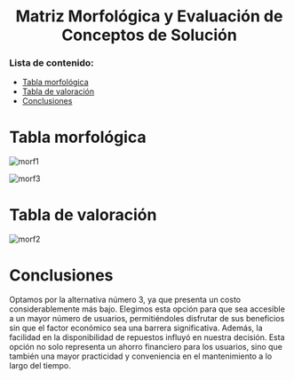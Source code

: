 <h1 align="center">Matriz Morfológica y Evaluación de Conceptos de Solución</h1>

### Lista de contenido:
* [Tabla morfológica ](#Tabla_morfológica)
* [Tabla de valoración](#Tabla_de_valoración)
* [Conclusiones](#Conclusiones)
# Tabla morfológica 
![morf1](https://github.com/Dooncito/fundamentos-de-dise-o/assets/150297045/71f40e32-1148-469d-9966-87cdcdf76bdd)

![morf3](https://github.com/Dooncito/fundamentos-de-dise-o/assets/150297045/f88259d6-cf64-4d00-858f-9c4033fcd3fe)

# Tabla de valoración 
![morf2](https://github.com/Dooncito/fundamentos-de-dise-o/assets/150297045/1eac4ce5-83fd-47cd-ae89-4902c39bd700)

# Conclusiones 

Optamos por la alternativa número 3, ya que presenta un costo considerablemente más bajo. Elegimos esta opción para que sea accesible a un mayor número de usuarios, permitiéndoles disfrutar de sus beneficios sin que el factor económico sea una barrera significativa. Además, la facilidad en la disponibilidad de repuestos influyó en nuestra decisión. Esta opción no solo representa un ahorro financiero para los usuarios, sino que también una mayor practicidad y conveniencia en el mantenimiento a lo largo del tiempo.
